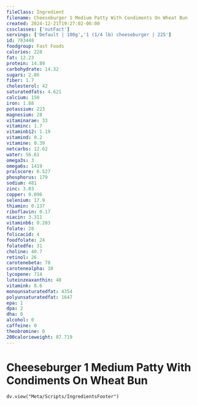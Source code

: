 ```yaml
---
fileClass: Ingredient
filename: Cheeseburger 1 Medium Patty With Condiments On Wheat Bun
created: 2024-12-21T19:27:02-06:00
cssclasses: ['nutFact']
servings: ['Default | 100g','1 (1/4 lb) cheeseburger | 225']
id: 783448
foodgroup: Fast Foods
calories: 228
fat: 12.23
protein: 14.89
carbohydrate: 14.32
sugars: 2.86
fiber: 1.7
cholesterol: 42
saturatedfats: 4.621
calcium: 150
iron: 1.88
potassium: 223
magnesium: 28
vitaminarae: 33
vitaminc: 1.7
vitaminb12: 1.19
vitamind: 0.2
vitamine: 0.39
netcarbs: 12.62
water: 56.61
omega3s: 3
omega6s: 1419
pralscore: 6.527
phosphorus: 179
sodium: 481
zinc: 3.03
copper: 0.096
selenium: 17.9
thiamin: 0.137
riboflavin: 0.17
niacin: 3.311
vitaminb6: 0.203
folate: 28
folicacid: 4
foodfolate: 24
folatedfe: 31
choline: 40.7
retinol: 26
carotenebeta: 78
carotenealpha: 10
lycopene: 714
luteinzeaxanthin: 48
vitamink: 8.6
monounsaturatedfat: 4354
polyunsaturatedfat: 1647
epa: 1
dpa: 2
dha: 0
alcohol: 0
caffeine: 0
theobromine: 0
200calorieweight: 87.719
---
```


# Cheeseburger 1 Medium Patty With Condiments On Wheat Bun

```dataviewjs
dv.view("Meta/Scripts/IngredientsFooter")
```